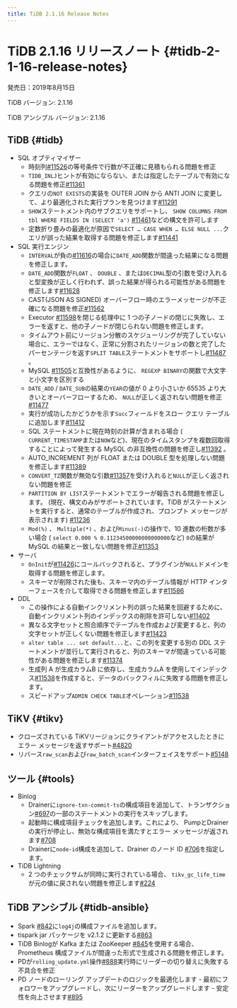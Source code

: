```yaml
---
title: TiDB 2.1.16 Release Notes
---
```


# TiDB 2.1.16 リリースノート {#tidb-2-1-16-release-notes}

発売日：2019年8月15日

TiDB バージョン: 2.1.16

TiDB アンシブル バージョン: 2.1.16

## TiDB {#tidb}

-   SQL オプティマイザー
    -   時刻列[#11526](https://github.com/pingcap/tidb/pull/11526)の等号条件で行数が不正確に見積もられる問題を修正
    -   `TIDB_INLJ`ヒントが有効にならない、または指定したテーブルで有効になる問題を修正[#11361](https://github.com/pingcap/tidb/pull/11361)
    -   クエリの`NOT EXISTS`の実装を OUTER JOIN から ANTI JOIN に変更して、より最適化された実行プランを見つけます[#11291](https://github.com/pingcap/tidb/pull/11291)
    -   `SHOW`ステートメント内のサブクエリをサポートし、 `SHOW COLUMNS FROM tbl WHERE FIELDS IN (SELECT 'a')` [#11461](https://github.com/pingcap/tidb/pull/11461)などの構文を許可します
    -   定数折り畳みの最適化が原因で`SELECT … CASE WHEN … ELSE NULL ...`クエリが誤った結果を取得する問題を修正します[#11441](https://github.com/pingcap/tidb/pull/11441)
-   SQL 実行エンジン
    -   `INTERVAL`が負の[#11616](https://github.com/pingcap/tidb/pull/11616)の場合に`DATE_ADD`関数が間違った結果になる問題を修正します。
    -   `DATE_ADD`関数が`FLOAT` 、 `DOUBLE` 、または`DECIMAL`型の引数を受け入れると型変換が正しく行われず、誤った結果が得られる可能性がある問題を修正します[#11628](https://github.com/pingcap/tidb/pull/11628)
    -   CAST(JSON AS SIGNED) オーバーフロー時のエラーメッセージが不正確になる問題を修正[#11562](https://github.com/pingcap/tidb/pull/11562)
    -   Executor [#11598](https://github.com/pingcap/tidb/pull/11598)を閉じる処理中に 1 つの子ノードの閉じに失敗し、エラーを返すと、他の子ノードが閉じられない問題を修正します。
    -   タイムアウト前にリージョン分散のスケジューリングが完了していない場合に、エラーではなく、正常に分割されたリージョンの数と完了したパーセンテージを返す`SPLIT TABLE`ステートメントをサポートし[#11487](https://github.com/pingcap/tidb/pull/11487) 。
    -   MySQL [#11505](https://github.com/pingcap/tidb/pull/11505)と互換性があるように、 `REGEXP BINARY`の関数で大文字と小文字を区別する
    -   `DATE_ADD` / `DATE_SUB`の結果の`YEAR`の値が 0 より小さいか 65535 より大きいとオーバーフローするため、 `NULL`が正しく返されない問題を修正[#11477](https://github.com/pingcap/tidb/pull/11477)
    -   実行が成功したかどうかを示す`Succ`フィールドをスロー クエリ テーブルに追加します[#11412](https://github.com/pingcap/tidb/pull/11421)
    -   SQL ステートメントに現在時刻の計算が含まれる場合 ( `CURRENT_TIMESTAMP`または`NOW`など)、現在のタイムスタンプを複数回取得することによって発生する MySQL の非互換性の問題を修正し[#11392](https://github.com/pingcap/tidb/pull/11392) 。
    -   AUTO_INCREMENT 列が FLOAT または DOUBLE 型を処理しない問題を修正します[#11389](https://github.com/pingcap/tidb/pull/11389)
    -   `CONVERT_TZ`関数が無効な引数[#11357](https://github.com/pingcap/tidb/pull/11357)を受け入れると`NULL`が正しく返されない問題を修正
    -   `PARTITION BY LIST`ステートメントでエラーが報告される問題を修正します。 (現在、構文のみがサポートされています。TiDB がステートメントを実行すると、通常のテーブルが作成され、プロンプト メッセージが表示されます) [#11236](https://github.com/pingcap/tidb/pull/11236)
    -   `Mod(%)` 、 `Multiple(*)` 、および`Minus(-)`の操作で、10 進数の桁数が多い場合 ( `select 0.000 % 0.11234500000000000000`など) `0`の結果が MySQL の結果と一致しない問題を修正[#11353](https://github.com/pingcap/tidb/pull/11353)
-   サーバ
    -   `OnInit`が[#11426](https://github.com/pingcap/tidb/pull/11426)にコールバックされると、プラグインが`NULL`ドメインを取得する問題を修正します。
    -   スキーマが削除された後も、スキーマ内のテーブル情報が HTTP インターフェースを介して取得できる問題を修正します[#11586](https://github.com/pingcap/tidb/pull/11586)
-   DDL
    -   この操作による自動インクリメント列の誤った結果を回避するために、自動インクリメント列のインデックスの削除を許可しない[#11402](https://github.com/pingcap/tidb/pull/11402)
    -   異なる文字セットと照合順序でテーブルを作成および変更すると、列の文字セットが正しくない問題を修正します[#11423](https://github.com/pingcap/tidb/pull/11423)
    -   `alter table ... set default...`と、この列を変更する別の DDL ステートメントが並行して実行されると、列のスキーマが間違っている可能性がある問題を修正します[#11374](https://github.com/pingcap/tidb/pull/11374)
    -   生成列 A が生成カラムB に依存し、生成カラムA を使用してインデックス[#11538](https://github.com/pingcap/tidb/pull/11538)を作成すると、データのバックフィルに失敗する問題を修正します。
    -   スピードアップ`ADMIN CHECK TABLE`オペレーション[#11538](https://github.com/pingcap/tidb/pull/11676)

## TiKV {#tikv}

-   クローズされている TiKVリージョンにクライアントがアクセスしたときにエラー メッセージを返すサポート[#4820](https://github.com/tikv/tikv/pull/4820)
-   リバース`raw_scan`および`raw_batch_scan`インターフェイスをサポート[#5148](https://github.com/tikv/tikv/pull/5148)

## ツール {#tools}

-   Binlog
    -   Drainerに`ignore-txn-commit-ts`の構成項目を追加して、トランザクション[#697](https://github.com/pingcap/tidb-binlog/pull/697)の一部のステートメントの実行をスキップします。
    -   起動時に構成項目チェックを追加します。これにより、 PumpとDrainerの実行が停止し、無効な構成項目を満たすとエラー メッセージが返されます[#708](https://github.com/pingcap/tidb-binlog/pull/708)
    -   Drainerに`node-id`構成を追加して、Drainer のノード ID [#706](https://github.com/pingcap/tidb-binlog/pull/706)を指定します。
-   TiDB Lightning
    -   2 つのチェックサムが同時に実行されている場合、 `tikv_gc_life_time`が元の値に戻されない問題を修正します[#224](https://github.com/pingcap/tidb-lightning/pull/224)

## TiDB アンシブル {#tidb-ansible}

-   Spark [#842](https://github.com/pingcap/tidb-ansible/pull/842)に`log4j`の構成ファイルを追加します。
-   tispark jar パッケージを v2.1.2 に更新する[#863](https://github.com/pingcap/tidb-ansible/pull/863)
-   TiDB Binlogが Kafka または ZooKeeper [#845](https://github.com/pingcap/tidb-ansible/pull/845)を使用する場合、Prometheus 構成ファイルが間違った形式で生成される問題を修正します。
-   PDが`rolling_update.yml`操作[#888](https://github.com/pingcap/tidb-ansible/pull/888)実行時にリーダーの切り替えに失敗する不具合を修正
-   PD ノードのローリング アップデートのロジックを最適化します - 最初にフォロワーをアップグレードし、次にリーダーをアップグレードします - 安定性を向上させます[#895](https://github.com/pingcap/tidb-ansible/pull/895)
